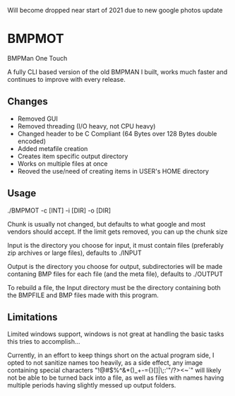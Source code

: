 Will become dropped near start of 2021 due to new google photos update

# BMPMOT
BMPMan One Touch

A fully CLI based version of the old BMPMAN I built, works much faster and continues to improve with every release.

## Changes

* Removed GUI
* Removed threading (I/O heavy, not CPU heavy)
* Changed header to be C Compliant (64 Bytes over 128 Bytes double encoded)
* Added metafile creation
* Creates item specific output directory
* Works on multiple files at once
* Reoved the use/need of creating items in USER's HOME directory

## Usage

./BMPMOT -c [INT] -i [DIR] -o [DIR]

Chunk is usually not changed, but defaults to what google and most vendors should accept. If the limit gets removed, you can up the chunk size

Input is the directory you choose for input, it must contain files (preferably zip archives or large files), defaults to ./INPUT

Output is the directory you choose for output, subdirectories will be made contaning BMP files for each file (and the meta file), defaults to ./OUTPUT

To rebuild a file, the Input directory must be the directory containing both the BMPFILE and BMP files made with this program.

## Limitations

Limited windows support, windows is not great at handling the basic tasks this tries to accomplish...

Currently, in an effort to keep things short on the actual program side, I opted to not sanitize names too heavily, as a side effect, any image containing special characters "!@#$%^&*()_+-={}[]|\\;:'"/?><~`" will likely not be able to be turned back into a file, as well as files with names having multiple periods having slightly messed up output folders.
